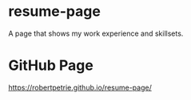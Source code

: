 # resume-page
A page that shows my work experience and skillsets.

# GitHub Page
https://robertpetrie.github.io/resume-page/
